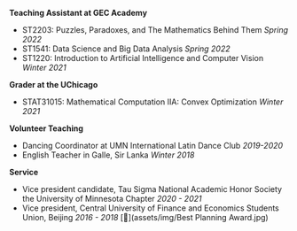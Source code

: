 

**Teaching Assistant at GEC Academy**
* ST2203: Puzzles, Paradoxes, and The Mathematics Behind Them *Spring 2022*
* ST1541: Data Science and Big Data Analysis *Spring 2022*
* ST1220: Introduction to Artificial Intelligence and Computer Vision *Winter 2021*

**Grader at the UChicago**
* STAT31015: Mathematical Computation IIA: Convex Optimization *Winter 2021*

**Volunteer Teaching**
* Dancing Coordinator at UMN International Latin Dance Club *2019-2020*
* English Teacher in Galle, Sir Lanka *Winter 2018*

**Service**
* Vice president candidate, Tau Sigma National Academic Honor Society the University of Minnesota Chapter *2020 - 2021*
* Vice president, Central University of Finance and Economics Students Union, Beijing *2016 - 2018* [📄](assets/img/Best Planning Award.jpg)
